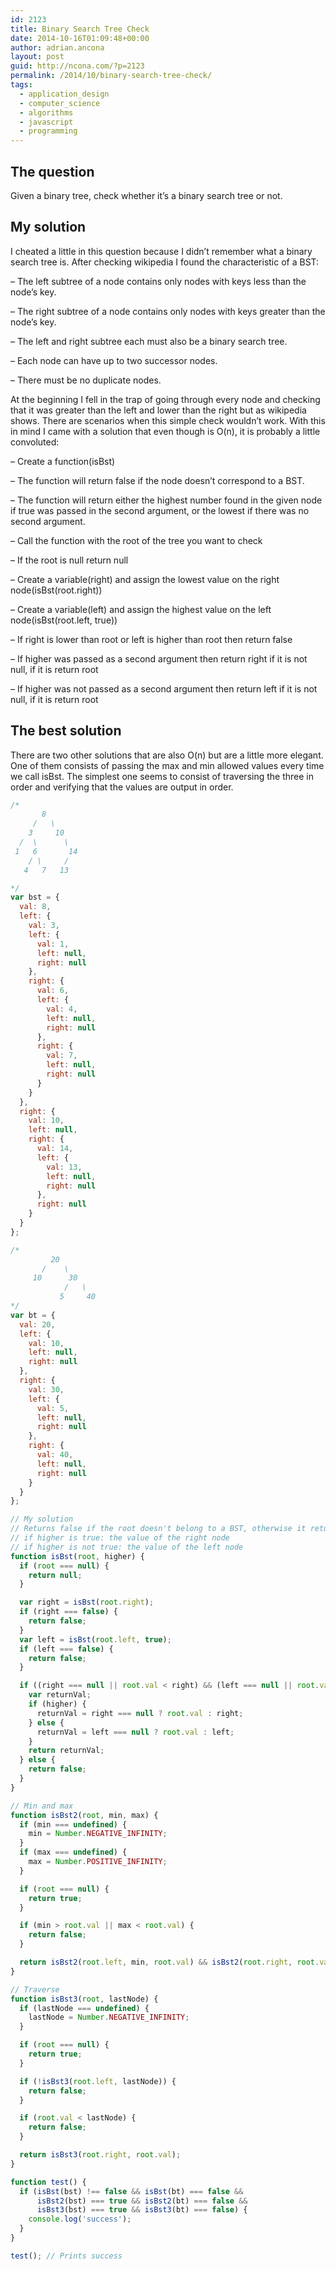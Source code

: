```yaml
---
id: 2123
title: Binary Search Tree Check
date: 2014-10-16T01:09:48+00:00
author: adrian.ancona
layout: post
guid: http://ncona.com/?p=2123
permalink: /2014/10/binary-search-tree-check/
tags:
  - application_design
  - computer_science
  - algorithms
  - javascript
  - programming
---
```

## The question

Given a binary tree, check whether it’s a binary search tree or not.

## My solution

I cheated a little in this question because I didn&#8217;t remember what a binary search tree is. After checking wikipedia I found the characteristic of a BST:

&#8211; The left subtree of a node contains only nodes with keys less than the node&#8217;s key.
  
&#8211; The right subtree of a node contains only nodes with keys greater than the node&#8217;s key.
  
&#8211; The left and right subtree each must also be a binary search tree.
  
&#8211; Each node can have up to two successor nodes.
  
&#8211; There must be no duplicate nodes.

<!--more-->

At the beginning I fell in the trap of going through every node and checking that it was greater than the left and lower than the right but as wikipedia shows. There are scenarios when this simple check wouldn&#8217;t work. With this in mind I came with a solution that even though is O(n), it is probably a little convoluted:

&#8211; Create a function(isBst)
  
&#8211; The function will return false if the node doesn&#8217;t correspond to a BST.
  
&#8211; The function will return either the highest number found in the given node if true was passed in the second argument, or the lowest if there was no second argument.
  
&#8211; Call the function with the root of the tree you want to check
  
&#8211; If the root is null return null
  
&#8211; Create a variable(right) and assign the lowest value on the right node(isBst(root.right))
  
&#8211; Create a variable(left) and assign the highest value on the left node(isBst(root.left, true))
  
&#8211; If right is lower than root or left is higher than root then return false
  
&#8211; If higher was passed as a second argument then return right if it is not null, if it is return root
  
&#8211; If higher was not passed as a second argument then return left if it is not null, if it is return root

## The best solution

There are two other solutions that are also O(n) but are a little more elegant. One of them consists of passing the max and min allowed values every time we call isBst. The simplest one seems to consist of traversing the three in order and verifying that the values are output in order.

```js
/*
       8
     /   \
    3     10
  /  \      \
 1   6       14
    / \     /
   4   7   13

*/
var bst = {
  val: 8,
  left: {
    val: 3,
    left: {
      val: 1,
      left: null,
      right: null
    },
    right: {
      val: 6,
      left: {
        val: 4,
        left: null,
        right: null
      },
      right: {
        val: 7,
        left: null,
        right: null
      }
    }
  },
  right: {
    val: 10,
    left: null,
    right: {
      val: 14,
      left: {
        val: 13,
        left: null,
        right: null
      },
      right: null
    }
  }
};

/*
         20
       /    \
     10      30
            /   \
           5     40
*/
var bt = {
  val: 20,
  left: {
    val: 10,
    left: null,
    right: null
  },
  right: {
    val: 30,
    left: {
      val: 5,
      left: null,
      right: null
    },
    right: {
      val: 40,
      left: null,
      right: null
    }
  }
};

// My solution
// Returns false if the root doesn't belong to a BST, otherwise it returns
// if higher is true: the value of the right node
// if higher is not true: the value of the left node
function isBst(root, higher) {
  if (root === null) {
    return null;
  }

  var right = isBst(root.right);
  if (right === false) {
    return false;
  }
  var left = isBst(root.left, true);
  if (left === false) {
    return false;
  }

  if ((right === null || root.val < right) && (left === null || root.val > left)) {
    var returnVal;
    if (higher) {
      returnVal = right === null ? root.val : right;
    } else {
      returnVal = left === null ? root.val : left;
    }
    return returnVal;
  } else {
    return false;
  }
}

// Min and max
function isBst2(root, min, max) {
  if (min === undefined) {
    min = Number.NEGATIVE_INFINITY;
  }
  if (max === undefined) {
    max = Number.POSITIVE_INFINITY;
  }

  if (root === null) {
    return true;
  }

  if (min > root.val || max < root.val) {
    return false;
  }

  return isBst2(root.left, min, root.val) && isBst2(root.right, root.val, max);
}

// Traverse
function isBst3(root, lastNode) {
  if (lastNode === undefined) {
    lastNode = Number.NEGATIVE_INFINITY;
  }

  if (root === null) {
    return true;
  }

  if (!isBst3(root.left, lastNode)) {
    return false;
  }

  if (root.val < lastNode) {
    return false;
  }

  return isBst3(root.right, root.val);
}

function test() {
  if (isBst(bst) !== false && isBst(bt) === false &&
      isBst2(bst) === true && isBst2(bt) === false &&
      isBst3(bst) === true && isBst3(bt) === false) {
    console.log('success');
  }
}

test(); // Prints success
```
